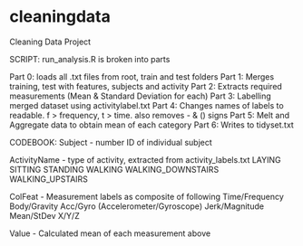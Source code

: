 cleaningdata
============

Cleaning Data Project

SCRIPT:
run_analysis.R is broken into parts

Part 0: loads all .txt files from root, train and test folders
Part 1: Merges training, test with features, subjects and activity
Part 2: Extracts required measurements (Mean & Standard Deviation for each)
Part 3: Labelling merged dataset using activitylabel.txt
Part 4: Changes names of labels to readable. f > frequency, t > time. also removes - & () signs
Part 5: Melt and Aggregate data to obtain mean of each category
Part 6: Writes to tidyset.txt



CODEBOOK:
Subject		- number ID of individual subject

ActivityName	- type of activity, extracted from activity_labels.txt
		  LAYING
		  SITTING
		  STANDING
		  WALKING
		  WALKING_DOWNSTAIRS
		  WALKING_UPSTAIRS


ColFeat		- Measurement labels as composite of following
		  Time/Frequency
		  Body/Gravity
		  Acc/Gyro (Accelerometer/Gyroscope)
		  Jerk/Magnitude
		  Mean/StDev
		  X/Y/Z

Value		- Calculated mean of each measurement above		  








